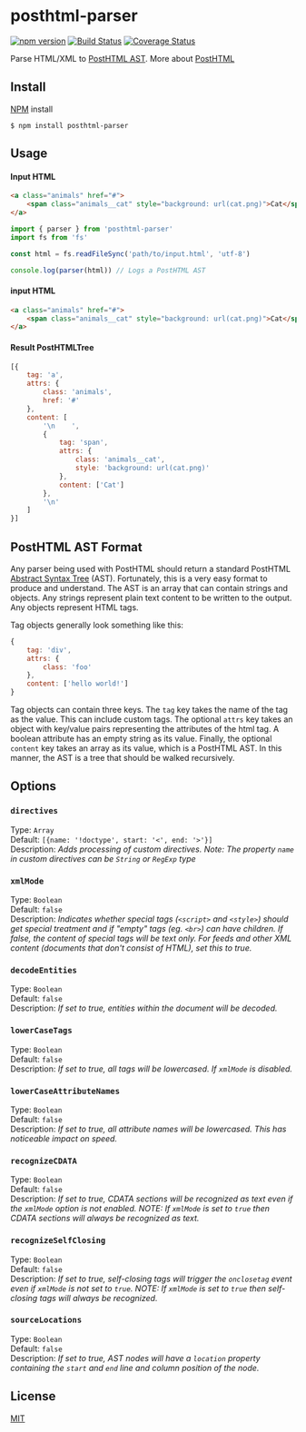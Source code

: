 # posthtml-parser
[![npm version](https://badge.fury.io/js/posthtml-parser.svg)](http://badge.fury.io/js/posthtml-parser)
[![Build Status](https://travis-ci.org/posthtml/posthtml-parser.svg?branch=master)](https://travis-ci.org/posthtml/posthtml-parser?branch=master)
[![Coverage Status](https://coveralls.io/repos/posthtml/posthtml-parser/badge.svg?branch=master)](https://coveralls.io/r/posthtml/posthtml-parser?branch=master)

Parse HTML/XML to [PostHTML AST](https://github.com/posthtml/posthtml-parser#posthtml-ast-format).
More about [PostHTML](https://github.com/posthtml/posthtml#readme)

## Install

[NPM](http://npmjs.com) install
```
$ npm install posthtml-parser
```

## Usage

#### Input HTML
```html
<a class="animals" href="#">
    <span class="animals__cat" style="background: url(cat.png)">Cat</span>
</a>
```
```js
import { parser } from 'posthtml-parser'
import fs from 'fs'

const html = fs.readFileSync('path/to/input.html', 'utf-8')

console.log(parser(html)) // Logs a PostHTML AST
```

#### input HTML
```html
<a class="animals" href="#">
    <span class="animals__cat" style="background: url(cat.png)">Cat</span>
</a>
```

#### Result PostHTMLTree
```js
[{
    tag: 'a',
    attrs: {
        class: 'animals',
        href: '#'
    },
    content: [
        '\n    ',
        {
            tag: 'span',
            attrs: {
                class: 'animals__cat',
                style: 'background: url(cat.png)'
            },
            content: ['Cat']
        },
        '\n'
    ]
}]
```

## PostHTML AST Format

Any parser being used with PostHTML should return a standard PostHTML [Abstract Syntax Tree](https://www.wikiwand.com/en/Abstract_syntax_tree) (AST). Fortunately, this is a very easy format to produce and understand. The AST is an array that can contain strings and objects. Any strings represent plain text content to be written to the output. Any objects represent HTML tags.

Tag objects generally look something like this:

```js
{
    tag: 'div',
    attrs: {
        class: 'foo'
    },
    content: ['hello world!']
}
```

Tag objects can contain three keys. The `tag` key takes the name of the tag as the value. This can include custom tags. The optional `attrs` key takes an object with key/value pairs representing the attributes of the html tag. A boolean attribute has an empty string as its value. Finally, the optional `content` key takes an array as its value, which is a PostHTML AST. In this manner, the AST is a tree that should be walked recursively.

## Options

### `directives`
Type: `Array`  
Default: `[{name: '!doctype', start: '<', end: '>'}]`   
Description: *Adds processing of custom directives. Note: The property ```name``` in custom directives can be ```String``` or ```RegExp``` type*  

### `xmlMode`
Type: `Boolean`  
Default: `false`   
Description: *Indicates whether special tags (`<script>` and `<style>`) should get special treatment and if "empty" tags (eg. `<br>`) can have children. If false, the content of special tags will be text only. For feeds and other XML content (documents that don't consist of HTML), set this to true.*

### `decodeEntities`
Type: `Boolean`  
Default: `false`   
Description: *If set to true, entities within the document will be decoded.*

### `lowerCaseTags`
Type: `Boolean`  
Default: `false`   
Description: *If set to true, all tags will be lowercased. If `xmlMode` is disabled.*

### `lowerCaseAttributeNames`
Type: `Boolean`  
Default: `false`   
Description: *If set to true, all attribute names will be lowercased. This has noticeable impact on speed.*

### `recognizeCDATA`
Type: `Boolean`  
Default: `false`   
Description: *If set to true, CDATA sections will be recognized as text even if the `xmlMode` option is not enabled. NOTE: If `xmlMode` is set to `true` then CDATA sections will always be recognized as text.*

### `recognizeSelfClosing`
Type: `Boolean`  
Default: `false`   
Description: *If set to true, self-closing tags will trigger the `onclosetag` event even if `xmlMode` is not set to `true`. NOTE: If `xmlMode` is set to `true` then self-closing tags will always be recognized.*

### `sourceLocations`  
Type: `Boolean`  
Default: `false`  
Description: *If set to true, AST nodes will have a `location` property containing the `start` and `end` line and column position of the node.*

## License

[MIT](LICENSE)
